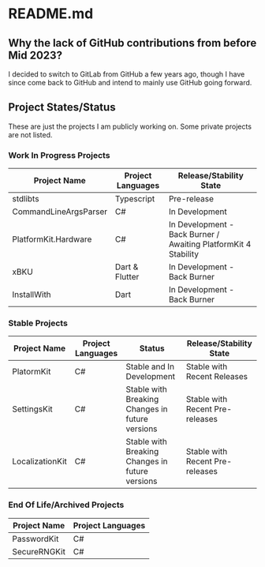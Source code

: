 # README.md

## Why the lack of GitHub contributions from before Mid 2023?
I decided to switch to GitLab from GitHub a few years ago, though I have since come back to GitHub and intend to mainly use GitHub going forward.

## Project States/Status
These are just the projects I am publicly working on. Some private projects are not listed.

### Work In Progress Projects
| Project Name | Project Languages | Release/Stability State |
|-|-|-|
| stdlibts | Typescript | Pre-release  |
| CommandLineArgsParser | C# | In Development |
| PlatformKit.Hardware | C# | In Development - Back Burner / Awaiting PlatformKit 4 Stability |
| xBKU | Dart & Flutter | In Development - Back Burner |
| InstallWith | Dart | In Development - Back Burner |

### Stable Projects

| Project Name | Project Languages | Status | Release/Stability State |
|-|-|-|-|
| PlatormKit | C# | Stable and In Development | Stable with Recent Releases |
| SettingsKit | C# | Stable with Breaking Changes in future versions | Stable with Recent Pre-releases |
| LocalizationKit | C# | Stable with Breaking Changes in future versions | Stable with Recent Pre-releases |

### End Of Life/Archived Projects

| Project Name | Project Languages |
|-|-|
| PasswordKit | C# |
| SecureRNGKit | C# |
